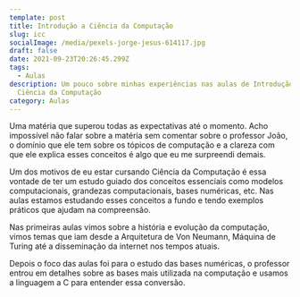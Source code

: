 ```yaml
---
template: post
title: Introdução a Ciência da Computação
slug: icc
socialImage: /media/pexels-jorge-jesus-614117.jpg
draft: false
date: 2021-09-23T20:26:45.299Z
tags:
  - Aulas
description: Um pouco sobre minhas experiências nas aulas de Introdução a
  Ciência da Computação
category: Aulas
---
```


Uma matéria que superou todas as expectativas até o momento. Acho impossível não falar sobre a matéria sem comentar sobre o professor João, o domínio que ele tem sobre os tópicos de computação e a clareza com que ele explica esses conceitos é algo que eu me surpreendi demais.

Um dos motivos de eu estar cursando Ciência da Computação é essa vontade de ter um estudo guiado dos conceitos essenciais como modelos computacionais, grandezas computacionais, bases numéricas, etc. Nas aulas estamos estudando esses conceitos a fundo e tendo exemplos práticos que ajudam na compreensão.

Nas primeiras aulas vimos sobre a história e evolução da computação, vimos temas que iam desde a Arquitetura de Von Neumann, Máquina de Turing até a disseminação da internet nos tempos atuais.

Depois o foco das aulas foi para o estudo das bases numéricas, o professor entrou em detalhes sobre as bases mais utilizada na computação e usamos a linguagem a C para entender essa conversão.
